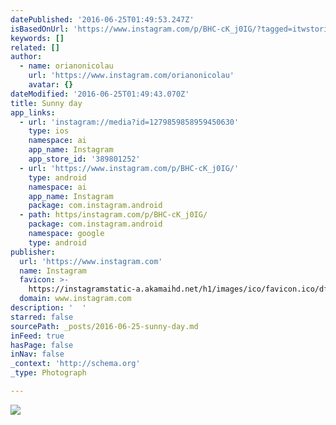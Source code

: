 ```yaml
---
datePublished: '2016-06-25T01:49:53.247Z'
isBasedOnUrl: 'https://www.instagram.com/p/BHC-cK_j0IG/?tagged=itwstories'
keywords: []
related: []
author:
  - name: orianonicolau
    url: 'https://www.instagram.com/orianonicolau'
    avatar: {}
dateModified: '2016-06-25T01:49:43.070Z'
title: Sunny day
app_links:
  - url: 'instagram://media?id=1279859858959450630'
    type: ios
    namespace: ai
    app_name: Instagram
    app_store_id: '389801252'
  - url: 'https://www.instagram.com/p/BHC-cK_j0IG/'
    type: android
    namespace: ai
    app_name: Instagram
    package: com.instagram.android
  - path: https/instagram.com/p/BHC-cK_j0IG/
    package: com.instagram.android
    namespace: google
    type: android
publisher:
  url: 'https://www.instagram.com'
  name: Instagram
  favicon: >-
    https://instagramstatic-a.akamaihd.net/h1/images/ico/favicon.ico/dfa85bb1fd63.ico
  domain: www.instagram.com
description: '  '
starred: false
sourcePath: _posts/2016-06-25-sunny-day.md
inFeed: true
hasPage: false
inNav: false
_context: 'http://schema.org'
_type: Photograph

---
```

![  ](https://scontent.cdninstagram.com/t51.2885-15/s640x640/sh0.08/e35/13437173_640070849489314_888859346_n.jpg?ig_cache_key=MTI3OTg1OTg1ODk1OTQ1MDYzMA%3D%3D.2)